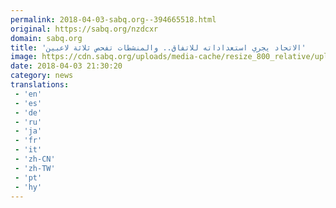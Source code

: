 ```yaml
---
permalink: 2018-04-03-sabq.org--394665518.html
original: https://sabq.org/nzdcxr
domain: sabq.org
title: 'الاتحاد يجري استعداداته للاتفاق.. والمنشطات تفحص ثلاثة لاعبين'
image: https://cdn.sabq.org/uploads/media-cache/resize_800_relative/uploads/material-file/5ac3ebc3059c603d7b82fc59/5ac3ed6757e7d.jpg
date: 2018-04-03 21:30:20
category: news
translations: 
 - 'en'
 - 'es'
 - 'de'
 - 'ru'
 - 'ja'
 - 'fr'
 - 'it'
 - 'zh-CN'
 - 'zh-TW'
 - 'pt'
 - 'hy'
---
```


